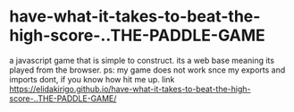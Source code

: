 # have-what-it-takes-to-beat-the-high-score-..THE-PADDLE-GAME
a javascript game that is simple to construct. its a web base meaning its played from the browser. ps: my game does not work snce my exports and imports dont, if you know how hit me up.
link https://elidakirigo.github.io/have-what-it-takes-to-beat-the-high-score-..THE-PADDLE-GAME/
